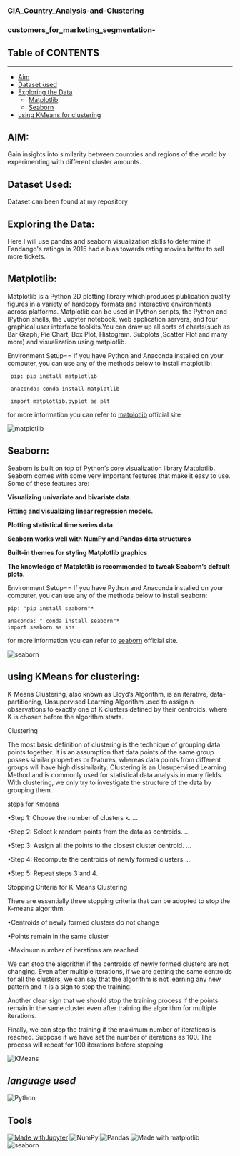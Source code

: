 ### CIA_Country_Analysis-and-Clustering

### customers_for_marketing_segmentation-

## Table of CONTENTS 
---------------------
 * [Aim](#aim)
 * [Dataset used](#data)
 * [Exploring the Data](#viz)
   - [Matplotlib](#matplotlib)
   - [Seaborn](#seaborn)
 * [using KMeans for clustering](#conclusion)
 

## AIM:<a name="aim"></a>

Gain insights into similarity between countries and regions of the world by experimenting with different cluster amounts.

## Dataset Used:<a name="data"></a>

Dataset can been found at my repository

## Exploring the Data:<a name="viz"></a>

Here I will use pandas and seaborn visualization skills to determine if Fandango's ratings in 2015 had a bias towards rating movies better to sell more tickets.

**Matplotlib:**<a name="matplotlib"></a>
--------
Matplotlib is a Python 2D plotting library which produces publication quality figures in a variety of hardcopy formats and interactive environments across platforms. Matplotlib can be used in Python scripts, the Python and IPython shells, the Jupyter notebook, web application servers, and four graphical user interface toolkits.You can draw up all sorts of charts(such as Bar Graph, Pie Chart, Box Plot, Histogram. Subplots ,Scatter Plot and many more) and visualization using matplotlib.

Environment Setup==
If you have Python and Anaconda installed on your computer, you can use any of the methods below to install matplotlib:

     pip: pip install matplotlib

     anaconda: conda install matplotlib
     
     import matplotlib.pyplot as plt

for more information you can refer to [matplotlib](https://matplotlib.org/) official site

![matplotlib](https://eli.thegreenplace.net/images/2016/animline.gif)

**Seaborn:**<a name="seaborn"></a>
------
Seaborn is built on top of Python’s core visualization library Matplotlib. Seaborn comes with some very important features that make it easy to use. Some of these features are:

**Visualizing univariate and bivariate data.**

**Fitting and visualizing linear regression models.**

**Plotting statistical time series data.**

**Seaborn works well with NumPy and Pandas data structures**

**Built-in themes for styling Matplotlib graphics**

**The knowledge of Matplotlib is recommended to tweak Seaborn’s default plots.**

Environment Setup==
If you have Python and Anaconda installed on your computer, you can use any of the methods below to install seaborn:

    pip: "pip install seaborn"*

    anaconda: " conda install seaborn"*
    import seaborn as sns
    
for more information you can refer to [seaborn](https://seaborn.pydata.org/) official site.

![seaborn](https://i.stack.imgur.com/uzyHd.gif)

## using KMeans for clustering:<a name="conclusion"></a>

K-Means Clustering, also known as Lloyd’s Algorithm, is an iterative, data-partitioning, Unsupervised Learning Algorithm used to assign n observations to exactly one of K clusters defined by their centroids, where K is chosen before the algorithm starts.

Clustering

The most basic definition of clustering is the technique of grouping data points together. It is an assumption that data points of the same group posses similar properties or features, whereas data points from different groups will have high dissimilarity. Clustering is an Unsupervised Learning Method and is commonly used for statistical data analysis in many fields. With clustering, we only try to investigate the structure of the data by grouping them.

steps for Kmeans

•Step 1: Choose the number of clusters k. ...

•Step 2: Select k random points from the data as centroids. ...

•Step 3: Assign all the points to the closest cluster centroid. ...

•Step 4: Recompute the centroids of newly formed clusters. ...

•Step 5: Repeat steps 3 and 4.

Stopping Criteria for K-Means Clustering

There are essentially three stopping criteria that can be adopted to stop the K-means algorithm:

•Centroids of newly formed clusters do not change

•Points remain in the same cluster

•Maximum number of iterations are reached

We can stop the algorithm if the centroids of newly formed clusters are not changing. Even after multiple iterations, if we are getting the same centroids for all the clusters, we can say that the algorithm is not learning any new pattern and it is a sign to stop the training.

Another clear sign that we should stop the training process if the points remain in the same cluster even after training the algorithm for multiple iterations.

Finally, we can stop the training if the maximum number of iterations is reached. Suppose if we have set the number of iterations as 100. The process will repeat for 100 iterations before stopping.

![KMeans](https://dashee87.github.io/images/kmeans_bad.gif)

***language used***
--------------------------
![Python](https://img.shields.io/badge/python-3670A0?style=for-the-badge&logo=python&logoColor=ffdd54)

**Tools**
-----------------------
[![Made withJupyter](https://img.shields.io/badge/Made%20with-Jupyter-orange?style=for-the-badge&logo=Jupyter)](https://jupyter.org/try)    ![NumPy](https://img.shields.io/badge/numpy-%23013243.svg?style=for-the-badge&logo=numpy&logoColor=white)   ![Pandas](https://img.shields.io/badge/pandas-%23150458.svg?style=for-the-badge&logo=pandas&logoColor=white)  ![Made with matplotlib](https://user-images.githubusercontent.com/86251750/132984208-76ce70c7-816d-4f72-9c9f-90073a70310f.png)  ![seaborn](https://user-images.githubusercontent.com/86251750/132984253-32c04192-989f-4ebd-8c46-8ad1a194a492.png)


